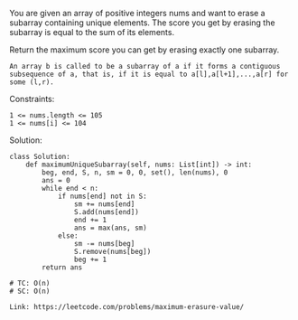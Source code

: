 You are given an array of positive integers nums and want to erase a subarray containing unique elements. The score you get by erasing the subarray is equal to the sum of its elements.

Return the maximum score you can get by erasing exactly one subarray.
```
An array b is called to be a subarray of a if it forms a contiguous subsequence of a, that is, if it is equal to a[l],a[l+1],...,a[r] for some (l,r).
```

Constraints:
```
1 <= nums.length <= 105
1 <= nums[i] <= 104
```

Solution:
```
class Solution:
    def maximumUniqueSubarray(self, nums: List[int]) -> int:
        beg, end, S, n, sm = 0, 0, set(), len(nums), 0
        ans = 0
        while end < n:
            if nums[end] not in S:
                sm += nums[end]
                S.add(nums[end])
                end += 1
                ans = max(ans, sm)
            else:
                sm -= nums[beg]
                S.remove(nums[beg])
                beg += 1
        return ans

# TC: O(n)
# SC: O(n)
```
```
Link: https://leetcode.com/problems/maximum-erasure-value/
```
